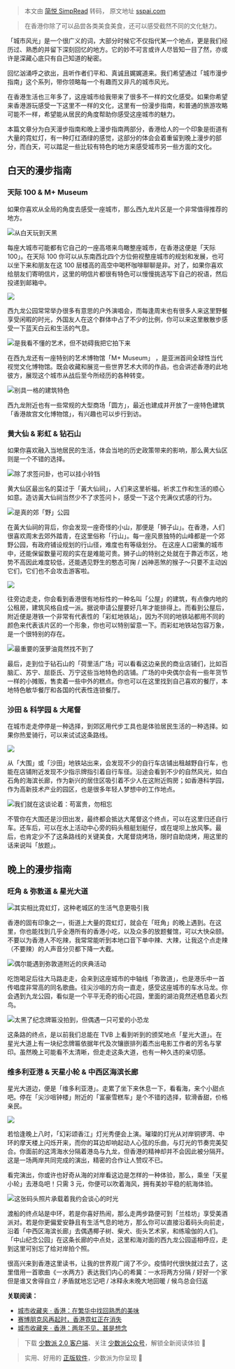 > 本文由 [简悦 SimpRead](http://ksria.com/simpread/) 转码， 原文地址 [sspai.com](https://sspai.com/post/77716)

> 在香港你除了可以品尝各类美食美食，还可以感受截然不同的文化魅力。

「城市风光」是一个很广义的词，大部分时候它不仅指代某一个地点，更是我们经历过、熟悉的并留下深刻回忆的地方。它的妙不可言或许人尽皆知一目了然，亦或许是深藏心底只有自己知道的秘密。

回忆汹涌呼之欲出，且听作者们平和、真诚且娓娓道来。我们希望通过「城市漫步指南」这个系列，带你领略每一个有趣而又非凡的城市风光。

在香港生活也三年多了，这座城市给我带来了很多不一样的文化感受。如果你希望来香港游玩感受一下这里不一样的文化，这里有一份漫步指南，和普通的旅游攻略可能不一样，希望能从居民的角度帮助你感受这座城市的魅力。

本篇文章分为白天漫步指南和晚上漫步指南两部分，香港给人的一个印象是街道有大量的霓虹灯，有一种灯红酒绿的感觉，这部分的体会会着重留到晚上漫步的部分，而白天，可以踏足一些比较有特色的地方来感受城市另一些方面的文化。

白天的漫步指南
-------

### 天际 100 & M+ Museum

如果你喜欢从全局的角度去感受一座城市，那么西九龙片区是一个非常值得推荐的地方。

![](https://cdn.sspai.com/editor/u_/cetqq5tb34tbrlpb0a6g)从白天玩到天黑

每座大城市可能都有它自己的一座高塔来鸟瞰整座城市，在香港这便是「天际 100」。在天际 100 你可以从东南西北四个方位俯视整座城市的规划和发展，也可以坐下来和朋友在这 100 层楼高的高空中喝杯咖啡聊聊是非。对了，如果你喜欢给朋友们寄明信片，这里的明信片都很有特色可以慢慢挑选写下自己的祝语，然后投递到邮箱中。

![](https://cdn.sspai.com/editor/u_/cetqq65b34tbrlpb0a70)

西九龙公园常常举办很多有意思的户外演唱会，而每逢周末也有很多人来这里野餐享受闲暇的时光，外国友人在这个群体中占了不少的比例，你可以来这里散散步感受一下蓝天白云和生活的气息。

![](https://cdn.sspai.com/2023/01/09/1fa2788add72b1d657d56eaed3dbec1c.png)是我看不懂的艺术，但不妨碍我把它拍下来

在西九龙还有一座特别的艺术博物馆「M+ Museum」 ，是亚洲首间全球性当代视觉文化博物馆。既会收藏和展览一些世界艺术大师的作品，也会讲述香港的此地彼方，展现这个城市从战后至今所经历的各种转变。

![](https://cdn.sspai.com/2023/01/09/1ca6eb3a8efc6a6bab8e82f6e87a20ee.png)别具一格的建筑特色

西九龙附近也有一些常规的大型商场「圆方」，最近也建成并开放了一座特色建筑「香港故宫文化博物馆」，有兴趣也可以步行到访。

### 黄大仙 & 彩虹 & 钻石山

如果你喜欢融入当地居民的生活，体会当地的历史政策带来的影响，那么黄大仙区则是一个不错的选择。

![](https://cdn.sspai.com/editor/u_/cetqqadb34tbrs08v3pg)除了求签问卦，也可以挂小铃铛

黄大仙区最出名的莫过于「黃大仙祠」，人们来这里祈福，祈求工作和生活的顺心如意。造访黃大仙祠当然少不了求签问卜，感受一下这个充满仪式感的行为。

![](https://cdn.sspai.com/editor/u_/cetqqalb34tbrs08v3q0)是真的郊「野」公园

在黃大仙祠的背后，你会发现一座奇怪的小山，那便是「狮子山」。在香港，人们很喜欢周末去郊外踏青，在这里俗称「行山」。每一座风景独特的山峰都是一个郊野公园，有政府铺设规划的行山径，难度也有等级划分。 在这座人口密集的城市中，还能保留数量可观的实在是难能可贵。狮子山的特别之处就在于靠近市区，地势不高因此难度较低，还能遇见野生的憨态可掬 / 凶神恶煞的猴子～只要不主动凶它们，它们也不会攻击游客啦。

![](https://cdn.sspai.com/editor/u_/cetqqb5b34tbr39bbse0)

往旁边走走，你会看到香港很有地标性的一种名叫「公屋」的建筑，有点像内地的公租房，建筑风格自成一派。据说申请公屋要好几年才能排得上。而看到公屋后，附近便是港铁一个非常有代表性的「彩虹地铁站」，因为不同的地铁站都用不同的颜色来代表该片区的一个形象，你也可以特别留意一下。而彩虹地铁站包容万象，是一个很特别的存在。

![](https://cdn.sspai.com/editor/u_/cetqqbdb34tbr39bbseg)最重要的菠萝油竟然找不到了

最后，走到位于钻石山的「荷里活广场」可以看看这边亲民的商业店铺们，比如百脑汇、苏宁、屈臣氏、万宁这些当地特色的店铺。广场的中央偶尔会有一些年货节一样的小摊贩，售卖着一些中外的糕点。你也可以在这里找到自己喜欢的餐厅，本地特色敏华餐厅和各国的代表性连锁餐厅。

### 沙田 & 科学园 & **大尾督**

在城市走走停停是一种选择，到郊区用代步工具也是体验居民生活的一种选择。如果你热爱骑行，可以来试试这条路线。

![](https://cdn.sspai.com/editor/u_/cetqqbtb34tbrs08v3qg)

从「大围」或「沙田」地铁站出来，会发现不少的自行车店铺出租越野自行车，也能在店铺附近发现不少指示牌指引着自行车径。沿途会看到不少的自然风光，如白石角的海滨长廊，作为新兴的居住区吸引着不少人在这附近购房；如香港科学园，作为高新技术产业的园区，也是很多年轻人梦想中的工作地点。

![](https://cdn.sspai.com/editor/u_/cetqqc5b34tbrdr4itcg)我们就在这谈论着：苟富贵，勿相忘

不管你在大围还是沙田出发，最终都会抵达大尾督这个终点，可以在这里归还自行车。还车后，可以在水上活动中心旁的码头租艇划艇仔，或在堤坝上放风筝。最后，也肯定少不了这条路线的关键美食，大尾督烧烤场，限时自助烧烤，用这里的话来说叫「放题」。

晚上的漫步指南
-------

### 旺角 & 弥敦道 & 星光大道

![](https://cdn.sspai.com/editor/u_/cetqqcdb34tbrdr4itd0)其实相比霓虹灯，这种老城区的生活气息更吸引我

香港的固有印象之一，街道上大量的霓虹灯，就会在「旺角」的晚上遇到。在这里，你也能找到几乎全港所有的香港小吃，以及众多的放题餐馆，可以大快朵颐。不要以为香港人不吃辣，我常常能听到本地口音下单中辣、大辣，让我这个点走辣（不要辣）的人声音分贝都下降一大截。

![](https://cdn.sspai.com/editor/u_/cetqqclb34tbrs08v3r0)偶尔能遇到弥敦道附近的庆典活动

吃饱喝足后往大马路走走，会来到这座城市的中轴线「弥敦道」，也是港乐中一首传唱度非常高的同名歌曲。往尖沙咀的方向一直走，感受这座城市的车水马龙。你会遇到九龙公园，看似是一个平平无奇的街心花园，里面的湖泊竟然还栖息着火烈鸟。

![](https://cdn.sspai.com/editor/u_/cetqqctb34tbrdr4itdg)太黑了纪念牌匾没拍到，但偶遇一只可爱的小恐龙

这条路的终点，是以前我们总能在 TVB 上看到听到的颁奖地点「星光大道」。在星光大道上有一块纪念牌匾依据年代及次镶嵌排列着杰出电影工作者的芳名与掌印。虽然晚上可能看不太清晰，但走走这条大道，也有一种久违的亲切感。

### 维多利亚港 & 天星小轮 & 中西区海滨长廊

星光大道边，便是「维多利亚港」。走累了坐下来休息一下，看看海，来个小甜点吧。停在「尖沙咀钟楼」附近的「富豪雪糕车」是个不错的选择，软滑香甜，价格亲民。

![](https://cdn.sspai.com/editor/u_/cetqqddb34tbr39bbsf0)

若恰逢晚上八时，「幻彩颂香江」灯光秀便会上演。璀璨的灯光从对岸铜锣湾、中环的摩天楼上闪烁开来，而你的耳边却响起动人心弦的乐曲，与灯光的节奏完美契合。你面前的这湾海水分隔着港岛与九龙，但香港的精神却并不会因此被分隔开。这是一场两岸共同完成的演出，精密的合作让人赞叹不已。

看完演出，你或许也好奇从海的对岸看这边是怎样的一种体验，那么，乘坐「天星小轮」去港岛吧！只需 3 元，你便可以吹着海风，拥有美妙平稳的航海体验。

![](https://cdn.sspai.com/editor/u_/cetqqddb34tbrlpb0a7g)这张码头照片承载着我约会谈心的时光

渡船的终点站是中环，若是你喜好热闹，那么走两步路便可到「兰桂坊」享受美酒派对。若是你更偏爱安静且有生活气息的地方，那么你可以直接沿着码头向前走，沿着「中西区海滨长廊」去偶遇椰子树、柴犬、街头艺术家，和练瑜伽的人们。「中山纪念公园」在这条长廊的中点处，这里和海对面的西九龙公园遥相呼应，走到这里可别忘了给对岸拍个照。

很高兴来到香港这里读书，让我的世界观广阔了不少。疫情时代很快就过去了，这里借用一首歌曲《一水两方》表达我们内心的希冀：一水将两方分隔 / 好好一个家但是谁又舍得自立 / 矛盾就地忘记吧 / 冰释永未晚大地回暖 / 候鸟总会归返

**关联阅读：**

*   [城市收藏夹 · 香港：在繁华中找回熟悉的美味](https://sspai.com/post/66428)
*   [赛博朋克风再起时，香港霓虹正在消失](https://sspai.com/post/76030)
*   [城市收藏夹 · 香港：两年不见，甚是想念](https://sspai.com/post/68195)

> 下载 [少数派 2.0 客户端](https://sspai.com/page/client)、关注 [少数派公众号](https://sspai.com/s/J71e)，解锁全新阅读体验 📰

> 实用、好用的 [正版软件](https://sspai.com/mall)，少数派为你呈现 🚀